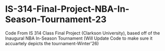 # IS-314-Final-Project-NBA-In-Season-Tournament-23
Code From IS 314 Class Final Project (Clarkson University), based off of the Inaugural NBA In-Season Tournament
(Will Update Code to make sure it accuartely depicts the tournament-Winter'26)
